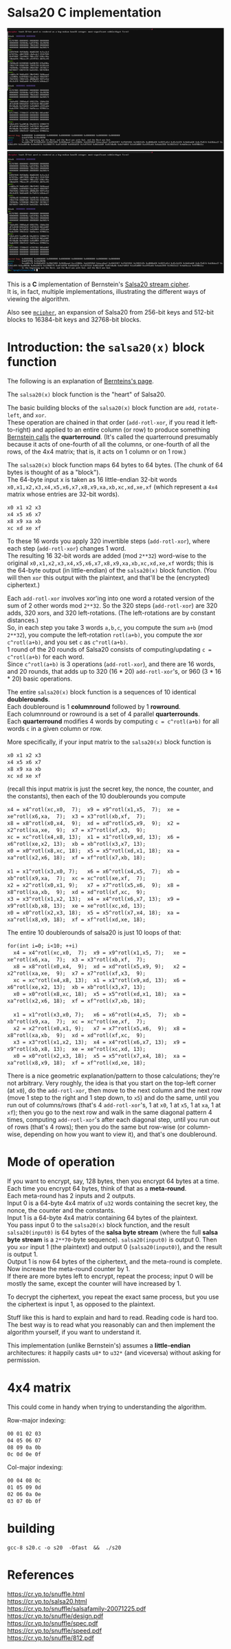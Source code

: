 # Salsa20 C implementation

![img](img00.png)
![img](img01.png)

This is a **C** implementation of Bernstein's [Salsa20 stream cipher](https://cr.yp.to/snuffle.html).  
It is, in fact, multiple implementations, illustrating the different ways of viewing the algorithm.  

Also see [`mcipher`](https://github.com/etale-cohomology/mcipher), an expansion of Salsa20 from 256-bit keys and 512-bit blocks to 16384-bit keys and 32768-bit blocks.

# Introduction: the `salsa20(x)` block function

The following is an explanation of [Bernteins's page](https://cr.yp.to/salsa20.html).

The `salsa20(x)` block function is the "heart" of Salsa20.  

The basic building blocks of the `salsa20(x)` block function are `add`, `rotate-left`, and `xor`.  
These operation are chained in that order (`add-rotl-xor`, if you read it left-to-right) and applied to an entire column (or row) to produce something [Bernstein calls](https://cr.yp.to/snuffle/spec.pdf) the **quarterround**. (It's called the quarterround presumably because it acts of one-fourth of all the columns, or one-fourth of all the rows, of the 4x4 matrix; that is, it acts on 1 column or on 1 row.)  

The `salsa20(x)` block function maps 64 bytes to 64 bytes. (The chunk of 64 bytes is thought of as a "block").  
The 64-byte input x is taken as 16 little-endian 32-bit words `x0,x1,x2,x3,x4,x5,x6,x7,x8,x9,xa,xb,xc,xd,xe,xf` (which represent a `4x4` matrix whose entries are 32-bit words).  

```
x0 x1 x2 x3
x4 x5 x6 x7
x8 x9 xa xb
xc xd xe xf
```

To these 16 words you apply 320 invertible steps (`add-rotl-xor`), where each step (`add-rotl-xor`) changes 1 word.  
The resulting 16 32-bit words are added (mod `2**32`) word-wise to the original `x0,x1,x2,x3,x4,x5,x6,x7,x8,x9,xa,xb,xc,xd,xe,xf` words; this is the 64-byte output (in little-endian) of the `salsa20(x)` block function. (You will then `xor` this output with the plaintext, and that'll be the (encrypted) ciphertext.)  

Each `add-rotl-xor` involves xor'ing into one word a rotated version of the sum of 2 other words mod `2**32`. So the 320 steps (`add-rotl-xor`) are 320 adds, 320 xors, and 320 left-rotations. (The left-rotations are by constant distances.)  
So, in each step you take 3 words `a,b,c`, you compute the sum `a+b` (mod `2**32`), you compute the left-rotation `rotl(a+b)`, you compute the xor `c^rotl(a+b)`, and you set `c` as `c^rotl(a+b)`.  
1 round of the 20 rounds of Salsa20 consists of computing/updating `c = c^rotl(a+b)` for each word.  
Since `c^rotl(a+b)` is 3 operations (`add-rotl-xor`), and there are 16 words, and 20 rounds, that adds up to 320 (16 * 20) `add-rotl-xor`'s, or 960 (3 * 16 * 20) basic operations.  

The entire `salsa20(x)` block function is a sequences of 10 identical **doublerounds**.  
Each doubleround is 1 **columnround** followed by 1 **rowround**.  
Each columnround or rowround is a set of 4 parallel **quarterrounds**.  
Each **quarterround** modifies 4 words by computing `c = c^rotl(a+b)` for all words `c` in a given column or row.  

More specifically, if your input matrix to the `salsa20(x)` block function is

```
x0 x1 x2 x3
x4 x5 x6 x7
x8 x9 xa xb
xc xd xe xf
```

(recall this input matrix is just the secret key, the nonce, the counter, and the constants), then each of the 10 doublerounds you compute 

```
x4 = x4^rotl(xc,x0,  7);  x9 = x9^rotl(x1,x5,  7);  xe = xe^rotl(x6,xa,  7);  x3 = x3^rotl(xb,xf,  7);
x8 = x8^rotl(x0,x4,  9);  xd = xd^rotl(x5,x9,  9);  x2 = x2^rotl(xa,xe,  9);  x7 = x7^rotl(xf,x3,  9);
xc = xc^rotl(x4,x8, 13);  x1 = x1^rotl(x9,xd, 13);  x6 = x6^rotl(xe,x2, 13);  xb = xb^rotl(x3,x7, 13);
x0 = x0^rotl(x8,xc, 18);  x5 = x5^rotl(xd,x1, 18);  xa = xa^rotl(x2,x6, 18);  xf = xf^rotl(x7,xb, 18);

x1 = x1^rotl(x3,x0, 7);   x6 = x6^rotl(x4,x5,  7);  xb = xb^rotl(x9,xa,  7);  xc = xc^rotl(xe,xf,  7);
x2 = x2^rotl(x0,x1, 9);   x7 = x7^rotl(x5,x6,  9);  x8 = x8^rotl(xa,xb,  9);  xd = xd^rotl(xf,xc,  9);
x3 = x3^rotl(x1,x2, 13);  x4 = x4^rotl(x6,x7, 13);  x9 = x9^rotl(xb,x8, 13);  xe = xe^rotl(xc,xd, 13);
x0 = x0^rotl(x2,x3, 18);  x5 = x5^rotl(x7,x4, 18);  xa = xa^rotl(x8,x9, 18);  xf = xf^rotl(xd,xe, 18);
```

The entire 10 doublerounds of salsa20 is just 10 loops of that:

```
for(int i=0; i<10; ++i)
  x4 = x4^rotl(xc,x0,  7);  x9 = x9^rotl(x1,x5, 7);   xe = xe^rotl(x6,xa,  7);  x3 = x3^rotl(xb,xf,  7);
  x8 = x8^rotl(x0,x4,  9);  xd = xd^rotl(x5,x9, 9);   x2 = x2^rotl(xa,xe,  9);  x7 = x7^rotl(xf,x3,  9);
  xc = xc^rotl(x4,x8, 13);  x1 = x1^rotl(x9,xd, 13);  x6 = x6^rotl(xe,x2, 13);  xb = xb^rotl(x3,x7, 13);
  x0 = x0^rotl(x8,xc, 18);  x5 = x5^rotl(xd,x1, 18);  xa = xa^rotl(x2,x6, 18);  xf = xf^rotl(x7,xb, 18);

  x1 = x1^rotl(x3,x0, 7);   x6 = x6^rotl(x4,x5,  7);  xb = xb^rotl(x9,xa,  7);  xc = xc^rotl(xe,xf,  7);
  x2 = x2^rotl(x0,x1, 9);   x7 = x7^rotl(x5,x6,  9);  x8 = x8^rotl(xa,xb,  9);  xd = xd^rotl(xf,xc,  9);
  x3 = x3^rotl(x1,x2, 13);  x4 = x4^rotl(x6,x7, 13);  x9 = x9^rotl(xb,x8, 13);  xe = xe^rotl(xc,xd, 13);
  x0 = x0^rotl(x2,x3, 18);  x5 = x5^rotl(x7,x4, 18);  xa = xa^rotl(x8,x9, 18);  xf = xf^rotl(xd,xe, 18);
```

There is a nice geometric explanation/pattern to those calculations; they're not arbitrary.
Very roughly, the idea is that you start on the top-left corner (at `x0`), do the `add-rotl-xor`, then move to the next column and the next row (move 1 step to the right and 1 step down, to `x5`) and do the same, until you run out of columns/rows (that's 4 `add-rotl-xor`'s, 1 at `x0`, 1 at `x5`, 1 at `xa`, 1 at `xf`); then you go to the next row and walk in the same diagonal pattern 4 times, computing `add-rotl-xor`'s after each diagonal step, until you run out of rows (that's 4 rows); then you do the same but row-wise (or column-wise, depending on how you want to view it), and that's one doubleround.

# Mode of operation

If you want to encrypt, say, 128 bytes, then you encrypt 64 bytes at a time.  
Each time you encrypt 64 bytes, think of that as a **meta-round**.  
Each meta-round has 2 inputs and 2 outputs.  
Input 0 is a 64-byte 4x4 matrix of `u32` words containing the secret key, the nonce, the counter and the constants.  
Input 1 is a 64-byte 4x4 matrix containing 64 bytes of the plaintext.  
You pass input 0 to the `salsa20(x)` block function, and the result `salsa20(input0)` is 64 bytes of the **salsa byte stream** (where the full **salsa byte stream** is a `2**70`-byte sequence). `salsa20(input0)` is output 0.
Then you `xor` input 1 (the plaintext) and output 0 (`salsa20(input0)`), and the result is output 1.  
Output 1 is now 64 bytes of the ciphertext, and the meta-round is complete.  
Now increase the meta-round counter by 1.  
If there are more bytes left to encrypt, repeat the process; input 0 will be mostly the same, except the counter will have increased by 1.  

To decrypt the ciphertext, you repeat the exact same process, but you use the ciphertext is input 1, as opposed to the plaintext.  

Stuff like this is hard to explain and hard to read. Reading code is hard too. The best way is to read what you reasonably can and then implement the algorithm yourself, if you want to understand it.

This implementation (unlike Bernstein's) assumes a **little-endian** architectures: it happily casts `u8*` to `u32*` (and viceversa) without asking for permission.

# 4x4 matrix

This could come in handy when trying to understanding the algorithm.

Row-major indexing:

```
00 01 02 03
04 05 06 07
08 09 0a 0b
0c 0d 0e 0f
```

Col-major indexing:

```
00 04 08 0c
01 05 09 0d
02 06 0a 0e
03 07 0b 0f
```

# building

    gcc-8 s20.c -o s20  -Ofast  &&  ./s20

# References

https://cr.yp.to/snuffle.html  
https://cr.yp.to/salsa20.html  
https://cr.yp.to/snuffle/salsafamily-20071225.pdf  
https://cr.yp.to/snuffle/design.pdf  
https://cr.yp.to/snuffle/spec.pdf  
https://cr.yp.to/snuffle/speed.pdf  
https://cr.yp.to/snuffle/812.pdf  
